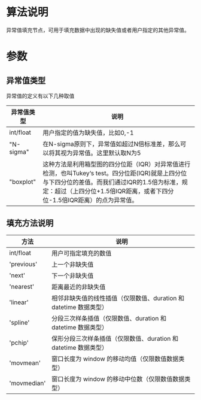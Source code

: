 # 算法说明

异常值填充节点，可用于填充数据中出现的缺失值或者用户指定的其他异常值。

# 参数

## 异常值类型

异常值的定义有以下几种取值

| 异常值类型       | 说明                                         |
|------------|--------------------------------------------|
| int/float    | 用户指定的值为缺失值，比如0,-1                                |
| "N-sigma"    | 在N-sigma原则下，异常值如超过N倍标准差，那么可以将其视为异常值。这里默认取N为5                              |
| "boxplot"    | 这种方法是利用箱型图的四分位距（IQR）对异常值进行检测，也叫Tukey‘s test。四分位距(IQR)就是上四分位与下四分位的差值。而我们通过IQR的1.5倍为标准，规定：超过（上四分位+1.5倍IQR距离，或者下四分位-1.5倍IQR距离）的点为异常值。                                 |




## 填充方法说明

| 方法         | 说明                                         |
|------------|--------------------------------------------|
| int/float  | 用户可指定填充的数值                                    |
| 'previous' | 上一个非缺失值                                    |
| 'next'     | 下一个非缺失值                                    |
| 'nearest'  | 距离最近的非缺失值                                  |
| 'linear'   | 相邻非缺失值的线性插值（仅限数值、duration 和 datetime 数据类型） |
| 'spline'   | 分段三次样条插值（仅限数值、duration 和 datetime 数据类型）    |
| 'pchip'    | 保形分段三次样条插值（仅限数值、duration 和 datetime 数据类型）  |
| 'movmean'   | 窗口长度为 window 的移动均值（仅限数值数据类型）  |
| 'movmedian' | 窗口长度为 window 的移动中位数（仅限数值数据类型） |
